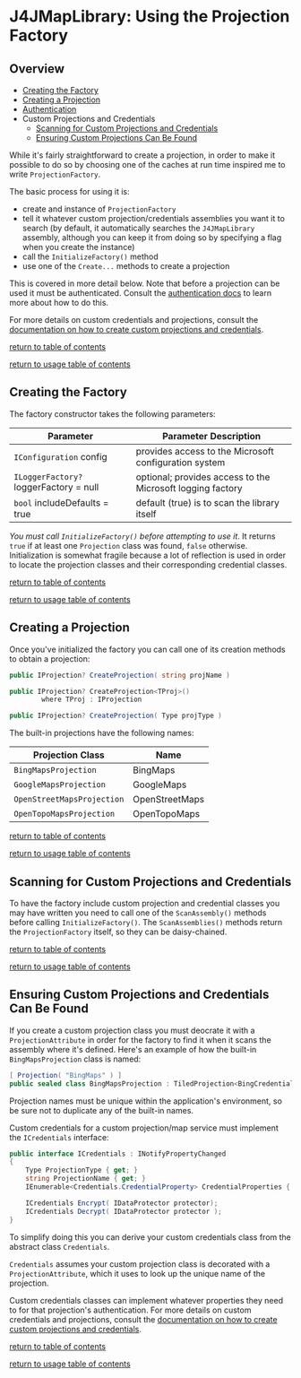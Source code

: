 # J4JMapLibrary: Using the Projection Factory

## Overview

- [Creating the Factory](#creating-the-factory)
- [Creating a Projection](#creating-a-projection)
- [Authentication](authentication.md)
- Custom Projections and Credentials
  - [Scanning for Custom Projections and Credentials](#scanning-for-custom-projections-and-credentials)
  - [Ensuring Custom Projections Can Be Found](#ensuring-custom-projections-and-credentials-can-be-found)
  
While it's fairly straightforward to create a projection, in order to make it possible to do so by choosing one of the caches at run time inspired me to write `ProjectionFactory`.

The basic process for using it is:

- create and instance of `ProjectionFactory`
- tell it whatever custom projection/credentials assemblies you want it to search (by default, it automatically searches the `J4JMapLibrary` assembly, although you can keep it from doing so by specifying a flag when you create the instance)
- call the `InitializeFactory()` method
- use one of the `Create...` methods to create a projection

This is covered in more detail below. Note that before a projection can be used it must be authenticated. Consult the [authentication docs](authentication.md) to learn more about how to do this.

For more details on custom credentials and projections, consult the [documentation on how to create custom projections and credentials](custom-projections.md).

[return to table of contents](#overview)

[return to usage table of contents](usage.md#overview)

## Creating the Factory

The factory constructor takes the following parameters:

|Parameter|Parameter Description|
|---------|---------------------|
|`IConfiguration` config|provides access to the Microsoft configuration system|
|`ILoggerFactory?` loggerFactory = null|optional; provides access to the Microsoft logging factory|
|`bool` includeDefaults = true|default (true) is to scan the library itself|

*You must call `InitializeFactory()` before attempting to use it*. It returns `true` if at least one `Projection` class was found, `false` otherwise. Initialization is somewhat fragile because a lot of reflection is used in order to locate the projection classes and their corresponding credential classes.

[return to table of contents](#overview)

[return to usage table of contents](usage.md#overview)

## Creating a Projection

Once you've initialized the factory you can call one of its creation methods to obtain a projection:

```csharp
public IProjection? CreateProjection( string projName )

public IProjection? CreateProjection<TProj>()
        where TProj : IProjection

public IProjection? CreateProjection( Type projType )
```

The built-in projections have the following names:

|Projection Class|Name|
|----------|----|
|`BingMapsProjection`|BingMaps|
|`GoogleMapsProjection`|GoogleMaps|
|`OpenStreetMapsProjection`|OpenStreetMaps|
|`OpenTopoMapsProjection`|OpenTopoMaps|

[return to table of contents](#overview)

[return to usage table of contents](usage.md#overview)

## Scanning for Custom Projections and Credentials

To have the factory include custom projection and credential classes you may have written you need to call one of the `ScanAssembly()` methods before calling `InitializeFactory()`. The `ScanAssemblies()` methods return the `ProjectionFactory` itself, so they can be daisy-chained.

[return to table of contents](#overview)

[return to usage table of contents](usage.md#overview)

## Ensuring Custom Projections and Credentials Can Be Found

If you create a custom projection class you must deocrate it with a `ProjectionAttribute` in order for the factory to find it when it scans the assembly where it's defined. Here's an example of how the built-in `BingMapsProjection` class is named:

```csharp
[ Projection( "BingMaps" ) ]
public sealed class BingMapsProjection : TiledProjection<BingCredentials>
```

Projection names must be unique within the application's environment, so be sure not to duplicate any of the built-in names.

Custom credentials for a custom projection/map service must implement the `ICredentials` interface:

```csharp
public interface ICredentials : INotifyPropertyChanged
{
    Type ProjectionType { get; }
    string ProjectionName { get; }
    IEnumerable<Credentials.CredentialProperty> CredentialProperties { get; }

    ICredentials Encrypt( IDataProtector protector);
    ICredentials Decrypt( IDataProtector protector );
}
```

To simplify doing this you can derive your custom credentials class from the abstract class `Credentials`.

`Credentials` assumes your custom projection class is decorated with a `ProjectionAttribute`, which it uses to look up the unique name of the projection.

Custom credentials classes can implement whatever properties they need to for that projection's authentication. For more details on custom credentials and projections, consult the [documentation on how to create custom projections and credentials](custom-projections.md).

[return to table of contents](#overview)

[return to usage table of contents](usage.md#overview)
